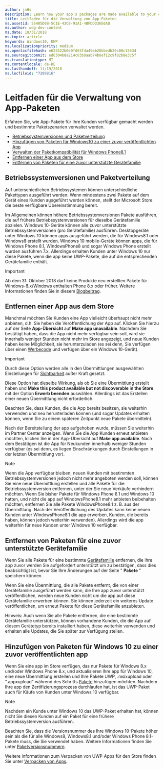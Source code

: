 ```yaml
---
author: jnHs
Description: Learn how your app's packages are made available to your customers, and how to manage specific package scenarios.
title: Leitfaden für die Verwaltung von App-Paketen
ms.assetid: 55405D0B-5C1E-43C8-91A1-4BFDD336E6AB
ms.author: wdg-dev-content
ms.date: 10/31/2018
ms.topic: article
keywords: Windows10, UWP
ms.localizationpriority: medium
ms.openlocfilehash: e625522b0e9fd03fda49eb28bbedb20c00c15634
ms.sourcegitcommit: ed0304b8a214c03b8aab74b8ef12c9f82b8e3c5f
ms.translationtype: MT
ms.contentlocale: de-DE
ms.lasthandoff: 11/19/2018
ms.locfileid: "7289816"
---
```

# <a name="guidance-for-app-package-management"></a>Leitfaden für die Verwaltung von App-Paketen

Erfahren Sie, wie App-Pakete für Ihre Kunden verfügbar gemacht werden und bestimmte Paketszenarien verwaltet werden.

-   [Betriebssystemversionen und Paketverteilung](#os-versions-and-package-distribution)
-   [Hinzufügen von Paketen für Windows10 zu einer zuvor veröffentlichten App](#adding-packages-for-windows-10-to-a-previously-published-app)
-   [Verwalten der Paketkompatibilität für Windows Phone8.1](#maintaining-package-compatibility-for-windows-phone-81)
-   [Entfernen einer App aus dem Store](#removing-an-app-from-the-store)
-   [Entfernen von Paketen für eine zuvor unterstützte Gerätefamilie](#removing-packages-for-a-previously-supported-device-family)


## <a name="os-versions-and-package-distribution"></a>Betriebssystemversionen und Paketverteilung

Auf unterschiedlichen Betriebssystemen können unterschiedliche Pakettypen ausgeführt werden. Wenn mindestens zwei Pakete auf dem Gerät eines Kunden ausgeführt werden können, stellt der Microsoft Store die beste verfügbare Übereinstimmung bereit.

Im Allgemeinen können höhere Betriebssystemversionen Pakete ausführen, die auf frühere Betriebssystemversionen für dieselbe Gerätefamilie abzielen. Windows 10-Geräte können alle zuvor unterstützte Betriebssystemversionen (pro Gerätefamilie) ausführen. Desktopgeräte unter Windows 10 können apps ausgeführt werden, die für Windows8.1 oder Windows8 erstellt wurden. Windows 10 mobile-Geräte können apps, die für Windows Phone 8.1, WindowsPhone8 und sogar Windows Phone erstellt wurden ausführen 7.x. Allerdings erhalten Kunden unter Windows 10 nur diese Pakete, wenn die app keine UWP-Pakete, die auf die entsprechenden Gerätefamilie enthält.

> [!IMPORTANT]
> Ab dem 31. Oktober 2018 darf keine Produkte neu erstellten Pakete für Windows-8.x/Windows enthalten Phone 8.x oder früher. Weitere Informationen finden Sie in diesem [Blogbeitrag](https://blogs.windows.com/buildingapps/2018/08/20/important-dates-regarding-apps-with-windows-phone-8-x-and-earlier-and-windows-8-8-1-packages-submitted-to-microsoft-store/).


## <a name="removing-an-app-from-the-store"></a>Entfernen einer App aus dem Store

Manchmal möchten Sie Kunden eine App vielleicht überhaupt nicht mehr anbieten, d.h. Sie heben die Veröffentlichung der App auf. Klicken Sie hierzu auf der Seite **App-Übersicht** auf **Make app unavailable**. Nachdem Sie bestätigt haben, dass die App nicht mehr verfügbar sein soll, wird sie innerhalb weniger Stunden nicht mehr im Store angezeigt, und neue Kunden haben keine Möglichkeit, sie herunterzuladen (es sei denn, Sie verfügen über einen [Werbecode](generate-promotional-codes.md) und verfügen über ein Windows 10-Gerät).

> [!IMPORTANT]
> Durch diese Option werden alle in den Übermittlungen ausgewählten Einstellungen für [Sichtbarkeit](choose-visibility-options.md#discoverability) außer Kraft gesetzt. 

Diese Option hat dieselbe Wirkung, als ob Sie eine Übermittlung erstellt haben und **Make this product available but not discoverable in the Store** mit der Option **Erwerb beenden** auswählen. Allerdings ist das Erstellen einer neuen Übermittlung nicht erforderlich.

Beachten Sie, dass Kunden, die die App bereits besitzen, sie weiterhin verwenden und neu herunterladen können (und sogar Updates erhalten können, wenn Sie zu einem späteren Zeitpunkt neue Pakete übermitteln).

Nach der Bereitstellung der app aufgehoben wurde, müssen Sie weiterhin im Partner Center anzeigen. Wenn Sie die App Kunden erneut anbieten möchten, klicken Sie in der App-Übersicht auf **Make app available**. Nach dem Bestätigen ist die App für Neukunden innerhalb weniger Stunden verfügbar (es sei denn, es liegen Einschränkungen durch Einstellungen in der letzten Übermittlung vor).

> [!NOTE]
> Wenn die App verfügbar bleiben, neuen Kunden mit bestimmten Betriebssystemversionen jedoch nicht mehr angeboten werden soll, können Sie eine neue Übermittlung erstellen und alle Pakete für die Betriebssystemversion entfernen, unter der Sie neue Verkäufe verhindern möchten. Wenn Sie bisher Pakete für Windows Phone 8.1 und Windows 10 hatten, und nicht die app auf WindowsPhone8.1 mehr anbieten beibehalten möchten, entfernen Sie alle Pakete WindowsPhone8.1 z. B. aus der Übermittlung. Nach der Veröffentlichung des Updates kann keine neuen Kunden unter WindowsPhone8.1 die app erwerben, Kunden, die bereits haben, können jedoch weiterhin verwenden). Allerdings wird die app weiterhin für neue Kunden unter Windows 10 verfügbar.


## <a name="removing-packages-for-a-previously-supported-device-family"></a>Entfernen von Paketen für eine zuvor unterstützte Gerätefamilie

Wenn Sie alle Pakete für eine bestimmte [Gerätefamilie](https://docs.microsoft.com/uwp/extension-sdks/device-families-overview) entfernen, die Ihre app zuvor werden Sie aufgefordert unterstützt um zu bestätigen, dass dies beabsichtigt ist, bevor Sie Ihre Änderungen auf der Seite " **Pakete** " speichern können.

Wenn Sie eine Übermittlung, die alle Pakete entfernt, die von einer Gerätefamilie ausgeführt werden kann, die Ihre app zuvor unterstützt veröffentlichen, werden neue Kunden nicht um die app auf diese Gerätefamilie erwerben können. Sie können jederzeit ein weiteres Update veröffentlichen, um erneut Pakete für diese Gerätefamilie anzubieten.

Hinweis: Auch wenn Sie alle Pakete entfernen, die eine bestimmte Gerätefamilie unterstützen, können vorhandene Kunden, die die App auf diesem Gerätetyp bereits installiert haben, diese weiterhin verwenden und erhalten alle Updates, die Sie später zur Verfügung stellen.


<a name="adding-packages-for-windows-10-to-a-previously-published-app"></a>

## <a name="adding-packages-for-windows10-to-a-previously-published-app"></a>Hinzufügen von Paketen für Windows 10 zu einer zuvor veröffentlichten app

Wenn Sie eine app im Store verfügen, das nur Pakete für Windows 8.x und/oder Windows Phone 8.x, und aktualisieren Ihre app für Windows 10, eine neue Übermittlung erstellen und Ihre Pakete UWP, .msixupload oder ".appxupload" während des Schritts [Pakete](upload-app-packages.md) hinzufügen möchten. Nachdem Ihre app den Zertifizierungsprozess durchlaufen hat, ist das UWP-Paket auch für Käufe von Kunden unter Windows 10 verfügbar.

> [!NOTE]
> Nachdem ein Kunde unter Windows 10 das UWP-Paket erhalten hat, können nicht Sie diesen Kunden auf ein Paket für eine frühere Betriebssystemversion ausführen. 

Beachten Sie, dass die Versionsnummer des Ihre Windows 10-Pakete höher sein als die für alle Windows8, Windows8.1 und/oder Windows Phone 8.1-Pakete muss, die Sie verwendet haben. Weitere Informationen finden Sie unter [Paketversionsnummern](package-version-numbering.md).

Weitere Informationen zum Verpacken von UWP-Apps für den Store finden Sie unter [Verpacken von Apps](../packaging/index.md).
